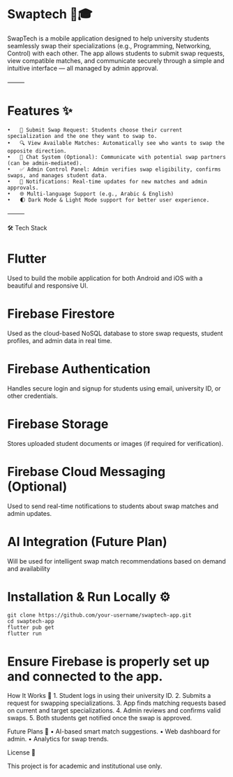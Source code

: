 # Swaptech 🔁🎓

SwapTech is a mobile application designed to help university students seamlessly swap their specializations (e.g., Programming, Networking, Control) with each other. The app allows students to submit swap requests, view compatible matches, and communicate securely through a simple and intuitive interface — all managed by admin approval.

⸻

# Features ✨
	•	📝 Submit Swap Request: Students choose their current specialization and the one they want to swap to.
	•	🔍 View Available Matches: Automatically see who wants to swap the opposite direction.
	•	💬 Chat System (Optional): Communicate with potential swap partners (can be admin-mediated).
	•	✅ Admin Control Panel: Admin verifies swap eligibility, confirms swaps, and manages student data.
	•	🔔 Notifications: Real-time updates for new matches and admin approvals.
	•	🌐 Multi-language Support (e.g., Arabic & English)
	•	🌓 Dark Mode & Light Mode support for better user experience.

⸻

🛠️ Tech Stack

# Flutter

Used to build the mobile application for both Android and iOS with a beautiful and responsive UI.

# Firebase Firestore

Used as the cloud-based NoSQL database to store swap requests, student profiles, and admin data in real time.

# Firebase Authentication

Handles secure login and signup for students using email, university ID, or other credentials.

# Firebase Storage

Stores uploaded student documents or images (if required for verification).

# Firebase Cloud Messaging (Optional)

Used to send real-time notifications to students about swap matches and admin updates.

# AI Integration (Future Plan)

Will be used for intelligent swap match recommendations based on demand and availability


# Installation & Run Locally ⚙️

    git clone https://github.com/your-username/swaptech-app.git
    cd swaptech-app
    flutter pub get
    flutter run

# Ensure Firebase is properly set up and connected to the app.


How It Works 🔄
	1.	Student logs in using their university ID.
	2.	Submits a request for swapping specializations.
	3.	App finds matching requests based on current and target specializations.
	4.	Admin reviews and confirms valid swaps.
	5.	Both students get notified once the swap is approved.

Future Plans 🚀
	•	AI-based smart match suggestions.
	•	Web dashboard for admin.
	•	Analytics for swap trends.

License 📜

This project is for academic and institutional use only.




